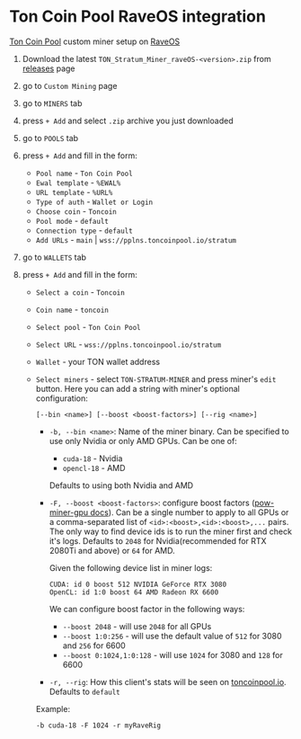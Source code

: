 # Ton Coin Pool RaveOS integration

[Ton Coin Pool](https://toncoinpool.io) custom miner setup on [RaveOS](https://raveos.com)

1.  Download the latest `TON_Stratum_Miner_raveOS-<version>.zip` from
    [releases](https://github.com/toncoinpool/stratum-miner/releases) page
2.  go to `Custom Mining` page
3.  go to `MINERS` tab
4.  press `+ Add` and select `.zip` archive you just downloaded
5.  go to `POOLS` tab
6.  press `+ Add` and fill in the form:

    -   `Pool name` - `Ton Coin Pool`
    -   `Ewal template` - `%EWAL%`
    -   `URL template` - `%URL%`
    -   `Type of auth` - `Wallet or Login`
    -   `Choose coin` - `Toncoin`
    -   `Pool mode` - `default`
    -   `Connection type` - `default`
    -   `Add URLs` - `main` | `wss://pplns.toncoinpool.io/stratum`

7.  go to `WALLETS` tab
8.  press `+ Add` and fill in the form:

    -   `Select a coin` - `Toncoin`
    -   `Coin name` - `toncoin`
    -   `Select pool` - `Ton Coin Pool`
    -   `Select URL` - `wss://pplns.toncoinpool.io/stratum`
    -   `Wallet` - your TON wallet address
    -   `Select miners` - select `TON-STRATUM-MINER` and press miner's `edit` button. Here you can add a string with
        miner's optional configuration:

        ```
        [--bin <name>] [--boost <boost-factors>] [--rig <name>]
        ```

        -   `-b, --bin <name>`: Name of the miner binary. Can be specified to use only Nvidia or only AMD GPUs. Can be
            one of:

            -   `cuda-18` - Nvidia
            -   `opencl-18` - AMD

            Defaults to using both Nvidia and AMD

        -   `-F, --boost <boost-factors>`: configure boost factors
            ([pow-miner-gpu docs](https://github.com/tontechio/pow-miner-gpu/blob/main/crypto/util/pow-miner-howto.md)).
            Can be a single number to apply to all GPUs or a comma-separated list of `<id>:<boost>,<id>:<boost>,...`
            pairs. The only way to find device ids is to run the miner first and check it's logs. Defaults to `2048` for
            Nvidia(recommended for RTX 2080Ti and above) or `64` for AMD.

            Given the following device list in miner logs:

            ```
            CUDA: id 0 boost 512 NVIDIA GeForce RTX 3080
            OpenCL: id 1:0 boost 64 AMD Radeon RX 6600
            ```

            We can configure boost factor in the following ways:

            -   `--boost 2048` - will use `2048` for all GPUs
            -   `--boost 1:0:256` - will use the default value of `512` for 3080 and `256` for 6600
            -   `--boost 0:1024,1:0:128` - will use `1024` for 3080 and `128` for 6600

        -   `-r, --rig`: How this client's stats will be seen on [toncoinpool.io](https://toncoinpool.io).
            Defaults to `default`

        Example:

        ```
        -b cuda-18 -F 1024 -r myRaveRig
        ```
